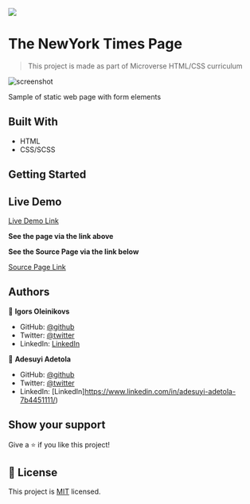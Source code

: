![](https://img.shields.io/badge/Microverse-blueviolet)

# The NewYork Times Page

> This project is made as part of Microverse HTML/CSS curriculum

![screenshot](./img/Screenshot.jpg)

Sample of static web page with form elements

## Built With

- HTML
- CSS/SCSS

## Getting Started

## Live Demo

[Live Demo Link](https://warblo001.github.io/MintClone/)

**See the page via the link above**

**See the Source Page via the link below**

[Source Page Link](https://accounts.intuit.com/signup.html?offering_id=Intuit.ifs.mint&namespace_id=50000026&redirect_url=https%3A%2F%2Fmint.intuit.com%2Foverview.event%3Ftask%3DS)

## Authors

👤 **Igors Oleinikovs**

- GitHub: [@github](https://github.com/Igors78)
- Twitter: [@twitter](https://twitter.com/oleinikovs)
- LinkedIn: [LinkedIn](https://www.linkedin.com/in/igors-oleinikovs-17a10958/)

👤 **Adesuyi Adetola**

- GitHub: [@github](https://github.com/Arinpe)
- Twitter: [@twitter](https://twitter.com/_detola_)
- LinkedIn: [LinkedIn]https://www.linkedin.com/in/adesuyi-adetola-7b4451111/)

## Show your support

Give a ⭐️ if you like this project!

## 📝 License

This project is [MIT](./license.txt) licensed.
